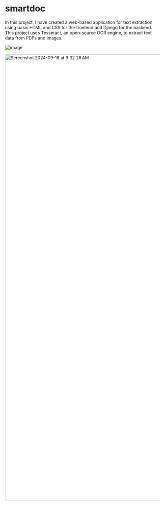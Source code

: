 # smartdoc
In this project, I have created a web-based application for text extraction using basic HTML and CSS for the frontend and Django for the backend. This project uses Tesseract, an open-source OCR engine, to extract text data from PDFs and images.


![image](https://github.com/user-attachments/assets/5dc90ac8-ce8f-4326-b691-03a127ff06ec)


<img width="1450" alt="Screenshot 2024-09-16 at 9 32 26 AM" src="https://github.com/user-attachments/assets/5cf65dde-2d45-4526-acd3-6230626ba08d">
